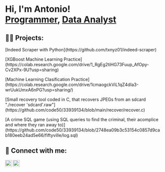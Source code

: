 <h1>Hi, I'm Antonio! <br/><a href="https://github.com/txnyz01">Programmer</a>, <a href="https://github.com/txnyz01">Data Analyst</a></h1>

<h2>👨‍💻 Projects:</h2>
<p> [Indeed Scraper with Python](https://github.com/txnyz01/indeed-scraper) </p>
<p> [XGBoost Machine Learning Practice](https://colab.research.google.com/drive/1_RgEg2tiHG73Fuup_AfOpy-Cv2XPx-9U?usp=sharing) </p>
<p> [Machine Learning Clasification Practice](https://colab.research.google.com/drive/1cmaogckViL1qZ4dIa3-wrUukUmxA6nPG?usp=sharing/) </p>
<p> [Small recovery tool coded in C, that recovers JPEGs from an sdcard "./recover 'sdcard'.raw"](https://github.com/code50/33939134/blob/main/recover/recover.c) </p>
<p> [A crime SQL game (using SQL queries to find the criminal, their acomplice and where they ran away to)](https://github.com/code50/33939134/blob/2748ea09b3c53154c0857d9cab180eeb24ad5e66/fiftyville/log.sql) </p>
 
<h2> 🤳 Connect with me:</h2>

[<img align="left" alt="AV | LinkedIn" width="22px" src="https://cdn.jsdelivr.net/npm/simple-icons@v3/icons/linkedin.svg" />][linkedin]
[<img align="left" alt="AV | Instagram" width="22px" src="https://cdn.jsdelivr.net/npm/simple-icons@v3/icons/instagram.svg" />][instagram]

[instagram]: https://www.instagram.com/tyzv01/
[linkedin]: https://www.linkedin.com/in/antonio-velichkov-46b5a719a/

